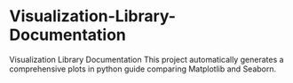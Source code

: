 # Visualization-Library-Documentation
Visualization Library Documentation  This project automatically generates a comprehensive plots in python guide comparing Matplotlib and Seaborn.
